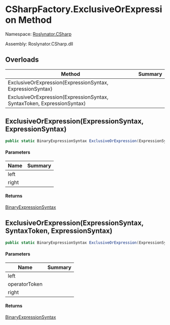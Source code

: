 # CSharpFactory\.ExclusiveOrExpression Method

Namespace: [Roslynator.CSharp](../../README.md)

Assembly: Roslynator\.CSharp\.dll

## Overloads

| Method | Summary |
| ------ | ------- |
| ExclusiveOrExpression\(ExpressionSyntax, ExpressionSyntax\) | |
| ExclusiveOrExpression\(ExpressionSyntax, SyntaxToken, ExpressionSyntax\) | |

## ExclusiveOrExpression\(ExpressionSyntax, ExpressionSyntax\)

```csharp
public static BinaryExpressionSyntax ExclusiveOrExpression(ExpressionSyntax left, ExpressionSyntax right)
```

#### Parameters

| Name | Summary |
| ---- | ------- |
| left | |
| right | |

#### Returns

[BinaryExpressionSyntax](https://docs.microsoft.com/en-us/dotnet/api/microsoft.codeanalysis.csharp.syntax.binaryexpressionsyntax)


## ExclusiveOrExpression\(ExpressionSyntax, SyntaxToken, ExpressionSyntax\)

```csharp
public static BinaryExpressionSyntax ExclusiveOrExpression(ExpressionSyntax left, SyntaxToken operatorToken, ExpressionSyntax right)
```

#### Parameters

| Name | Summary |
| ---- | ------- |
| left | |
| operatorToken | |
| right | |

#### Returns

[BinaryExpressionSyntax](https://docs.microsoft.com/en-us/dotnet/api/microsoft.codeanalysis.csharp.syntax.binaryexpressionsyntax)


